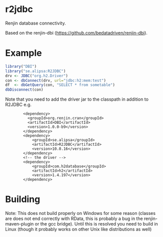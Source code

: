 # r2jdbc
Renjin database connectivity.

Based on the renjin-dbi (https://github.com/bedatadriven/renjin-dbi).

# Example
```R
library("DBI")
library("se.alipsa:R2JDBC")
drv <- JDBC("org.h2.Driver") 
con <- dbConnect(drv, url="jdbc:h2:mem:test") 
df  <- dbGetQuery(con, "SELECT * from sometable")
dbDisconnect(con)

```
Note that you need to add the driver jar to the classpath in addition to R2JDBC e.g.

```
        <dependency>
          <groupId>org.renjin.cran</groupId>
          <artifactId>DBI</artifactId>
          <version>1.0.0-b9</version>
        </dependency>
        <dependency>
            <groupId>se.alipsa</groupId>
            <artifactId>R2JDBC</artifactId>
            <version>10.0.16</version>
        </dependency>
        <!-- the driver -->
        <dependency>
            <groupId>com.h2database</groupId>
            <artifactId>h2</artifactId>
            <version>1.4.197</version>
        </dependency>
```

# Building 
Note:
This does not build properly on Windows for some reason (classes are does not end correctly with RData,
this is probably a bug in the renjin-maven-plugin or the gcc bridge). Until this is resolved you need to build in Linux
(though it probably works on other Unix like distributions as well)
